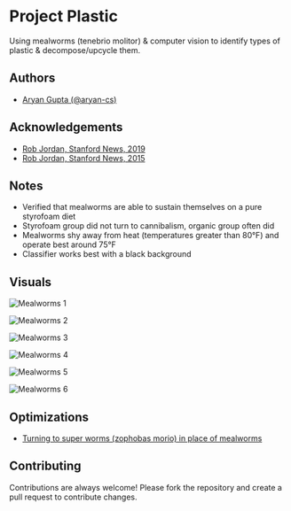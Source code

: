 
# Project Plastic

Using mealworms (tenebrio molitor) & computer vision to identify types of plastic & decompose/upcycle them.


## Authors

- [Aryan Gupta (@aryan-cs)](https://www.github.com/aryan-cs)


## Acknowledgements

 - [Rob Jordan, Stanford News, 2019](https://news.stanford.edu/2019/12/19/mealworms-provide-plastic-solution/)
 - [Rob Jordan, Stanford News, 2015](https://news.stanford.edu/pr/2015/pr-worms-digest-plastics-092915.html)

## Notes

- Verified that mealworms are able to sustain themselves on a pure styrofoam diet
- Styrofoam group did not turn to cannibalism, organic group often did
- Mealworms shy away from heat (temperatures greater than 80°F) and operate best around 75°F
- Classifier works best with a black background


## Visuals

![Mealworms 1](https://lh3.googleusercontent.com/pw/ABLVV84Yiesq9kRwZfI2MLQ2xmbc5QwPMUNsAV4siOfrSS9UWV_MuK149_8Nr6Gwiu2PZ-gxxeHHc_h41lBM7KPTuDWmOCqxtNff9e3_Kd7eBJO4tCzoMSriwyJXVDO9Ls8ewv7RE9ToMP2jBPW4Zi5Kk-yq9Q=w627-h836-s-no-gm?authuser=0)

![Mealworms 2](https://lh3.googleusercontent.com/pw/ABLVV87DDaDRgSU4_LTqQePE74aCBI8hYrofnTD6FzRd83iNPp-bVAjlkkeHUnnJZCIg5Ug6c5_lFWyIlGmcQSe8J7n-kZdR-e9ryXh2lbV98OemP477GwRUWKE19bB3FsZlISTV48l_e7ZNij4LXkAhuev95g=w627-h836-s-no-gm?authuser=0)

![Mealworms 3](https://lh3.googleusercontent.com/pw/ABLVV877v78UrZVMo9bAMmH8qbyn7T0V81phIhdd7bOIPy4mH_N9K1iNstutAGMvZpIJkP58XNuByWe7TERfyMMr_E6iIJDLtlSkTxwGkr8ij1E2pHDdW8K3l9m1gZvW0Wl22xO1A5VxeUzek86dzBPo7MlKlA=w627-h836-s-no-gm?authuser=0)

![Mealworms 4](https://lh3.googleusercontent.com/pw/ABLVV84qDT7oXEKBfJJ3mGS7-8MJD1dofBtrWt6UL-wny4utptSXBvX-kp2Nx686e31rMNwQuivkXAn1f4ShzZsto9tNWwu-PJK_Hyl_13lONhYt3AkFZlEM0QEDUxE4d9JLcDfirqvGbTKUq3N3jKcv-I-EeQ=w627-h836-s-no-gm?authuser=0)

![Mealworms 5](https://lh3.googleusercontent.com/pw/ABLVV87yln_X2_-4Gry-0dysq3JkOdavNZuFFS-6w6xFGZbNQ0ms6jCevHy6A--K3iMxrOhHWIfU3Wj_7V0tLcMaNHAbQQMiEX_ZyoX-7MUVJg24rbC2y7FsrIQMa1okCw1fbkkwTVR5AYXH58dMEJwLUmufbQ=w718-h957-s-no-gm?authuser=0)

![Mealworms 6](https://lh3.googleusercontent.com/pw/ABLVV85nxO1Txlqbzxh9A0PbMz9dh9-uIn229X915elqIlszcM1MNWWbII_3UZPeZUvRAX52wCYCGMRASnFPwiGLxbpIBWh0w1qrOnk8cJ3dAwGRG0LzPnvUfCZQiQiBE1lYrHS3Z77A_wZ7on13rkXLOyOCWw=w627-h836-s-no-gm?authuser=0)


## Optimizations

 - [Turning to super worms (zophobas morio) in place of mealworms](https://medium.com/climate-conscious/5-plastic-eating-worms-3eace65e4bce)


## Contributing

Contributions are always welcome! Please fork the repository and create a pull request to contribute changes.
